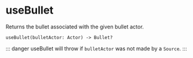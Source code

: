 # useBullet

Returns the bullet associated with the given bullet actor.

```luau
useBullet(bulletActor: Actor) -> Bullet?
```

::: danger
useBullet will throw if `bulletActor` was not made by a `Source`.
:::
